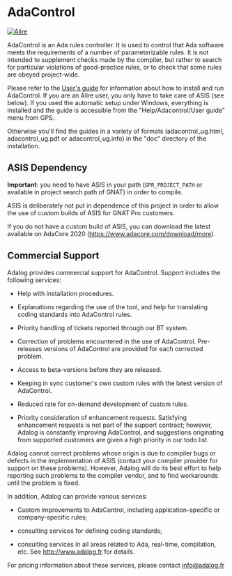 # AdaControl

[![Alire](https://img.shields.io/endpoint?url=https://alire.ada.dev/badges/adactl.json)](https://alire.ada.dev/crates/adactl.html)

AdaControl is an Ada rules controller. It is used to control that Ada software meets the requirements of a number of parameterizable rules. It is not intended to supplement checks made by the compiler, but rather to search for particular violations of good-practice rules, or to check that some rules are obeyed project-wide.

Please refer to the [User's guide](https://www.adalog.fr/compo/adacontrol_ug.html) for information about how to install and run AdaControl. If you are an Alire user, you only have to take care of ASIS (see below). If you used the automatic setup under Windows, everything is installed and the guide is accessible from the "Help/Adacontrol/User guide" menu from GPS.

Otherwise you'll find the guides in a variety of formats (adacontrol_ug.html, adacontrol_ug.pdf or adacontrol_ug.info) in the "doc" directory of the installation.

## ASIS Dependency

**Important**: you need to have ASIS in your path (`GPR_PROJECT_PATH` or available in project search path of GNAT) in order to compile.

ASIS is deliberately not put in dependence of this project in order to allow the use of custom builds of ASIS for GNAT Pro customers.

If you do not have a custom build of ASIS, you can download the latest available on AdaCore 2020 (https://www.adacore.com/download/more).

## Commercial Support

Adalog provides commercial support for AdaControl. Support includes
the following services:

* Help with installation procedures.

* Explanations regarding the use of the tool, and help for translating
  coding standards into AdaControl rules.

* Priority handling of tickets reported through our BT system.

* Correction of problems encountered in the use of AdaControl.
  Pre-releases versions of AdaControl are provided for each corrected
  problem.

* Access to beta-versions before they are released.

* Keeping in sync customer's own custom rules with the latest version
  of AdaControl.

* Reduced rate for on-demand development of custom rules.

* Priority consideration of enhancement requests.
  Satisfying enhancement requests is not part of the support
  contract; however, Adalog is constantly improving AdaControl, and
  suggestions originating from supported customers are given a high
  priority in our todo list.

Adalog cannot correct problems whose origin is due to compiler bugs or
defects in the implementation of ASIS (contact your compiler provider
for support on these problems). However, Adalog will do its best
effort to help reporting such problems to the compiler vendor, and to
find workarounds until the problem is fixed.


In addition, Adalog can provide various services:

- Custom improvements to AdaControl, including application-specific
  or company-specific rules;
 
- consulting services for defining coding standards;

- consulting services in all areas related to Ada, real-time,
  compilation, etc. See http://www.adalog.fr for details.

For pricing information about these services, please contact
info@adalog.fr
